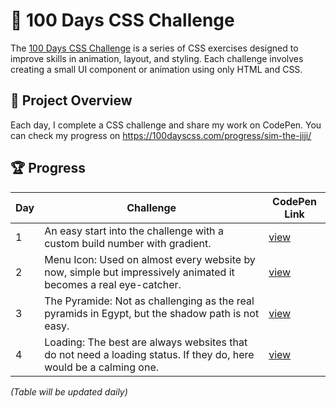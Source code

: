 # 🎨 100 Days CSS Challenge

The [100 Days CSS Challenge](https://100dayscss.com/about/) is a series of CSS exercises designed to improve skills in animation, layout, and styling. Each challenge involves creating a small UI component or animation using only HTML and CSS.


## 🚀 Project Overview
Each day, I complete a CSS challenge and share my work on CodePen. You can check my progress on https://100dayscss.com/progress/sim-the-jiji/


## 🏆 Progress

| Day  | Challenge | CodePen Link |
|------|----------|-------------|
| 1    | An easy start into the challenge with a custom build number with gradient. | [view](https://codepen.io/sim-the-jiji/pen/yyLjOoq) |
| 2    | Menu Icon: Used on almost every website by now, simple but impressively animated it becomes a real eye-catcher. | [view](https://codepen.io/sim-the-jiji/pen/pvoVOGP) |
| 3    | The Pyramide: Not as challenging as the real pyramids in Egypt, but the shadow path is not easy. | [view](https://codepen.io/sim-the-jiji/pen/raNKEZN) |
| 4    | Loading: The best are always websites that do not need a loading status. If they do, here would be a calming one. | [view](https://codepen.io/sim-the-jiji/pen/OPJrexK) |


_(Table will be updated daily)_

